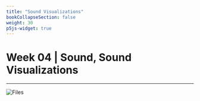 ```yaml
---
title: "Sound Visualizations"
bookCollapseSection: false
weight: 30
p5js-widget: true
---
```


# Week 04 | Sound, Sound Visualizations

---


![Files](../img/p5js_files.png)